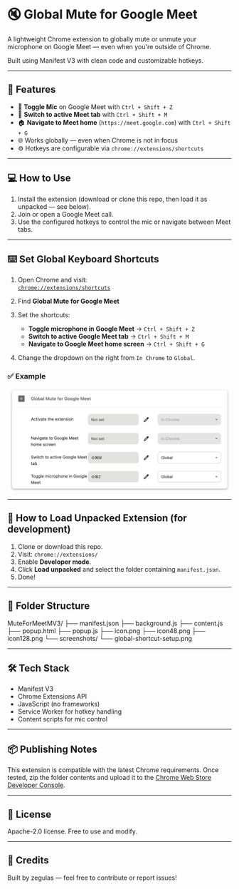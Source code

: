 # 🔇 Global Mute for Google Meet

A lightweight Chrome extension to globally mute or unmute your microphone on Google Meet — even when you're outside of Chrome.

Built using Manifest V3 with clean code and customizable hotkeys.

---

## 🚀 Features

- 🎤 **Toggle Mic** on Google Meet with `Ctrl + Shift + Z`
- 🔄 **Switch to active Meet tab** with `Ctrl + Shift + M`
- 🏠 **Navigate to Meet home** (`https://meet.google.com`) with `Ctrl + Shift + G`
- 🌐 Works globally — even when Chrome is not in focus
- ⚙️ Hotkeys are configurable via `chrome://extensions/shortcuts`

---

## 💻 How to Use

1. Install the extension (download or clone this repo, then load it as unpacked — see below).
2. Join or open a Google Meet call.
3. Use the configured hotkeys to control the mic or navigate between Meet tabs.

---

## ⌨️ Set Global Keyboard Shortcuts

1. Open Chrome and visit:  
   [`chrome://extensions/shortcuts`](chrome://extensions/shortcuts)

2. Find **Global Mute for Google Meet**

3. Set the shortcuts:
   - **Toggle microphone in Google Meet** → `Ctrl + Shift + Z`
   - **Switch to active Google Meet tab** → `Ctrl + Shift + M`
   - **Navigate to Google Meet home screen** → `Ctrl + Shift + G`

4. Change the dropdown on the right from `In Chrome` to `Global`.

### ✅ Example

![Chrome global shortcut setup](./screenshots/global-shortcut-setup.png)

---

## 🧩 How to Load Unpacked Extension (for development)

1. Clone or download this repo.
2. Visit: `chrome://extensions/`
3. Enable **Developer mode**.
4. Click **Load unpacked** and select the folder containing `manifest.json`.
5. Done!

---

## 📁 Folder Structure
MuteForMeetMV3/
├── manifest.json
├── background.js
├── content.js
├── popup.html
├── popup.js
├── icon.png
├── icon48.png
├── icon128.png
└── screenshots/
└── global-shortcut-setup.png

---

## 🛠 Tech Stack

- Manifest V3
- Chrome Extensions API
- JavaScript (no frameworks)
- Service Worker for hotkey handling
- Content scripts for mic control

---

## 📦 Publishing Notes

This extension is compatible with the latest Chrome requirements. Once tested, zip the folder contents and upload it to the [Chrome Web Store Developer Console](https://chrome.google.com/webstore/devconsole).

---

## 📄 License

Apache-2.0 license. Free to use and modify.

---

## 🙌 Credits

Built by zegulas — feel free to contribute or report issues!

